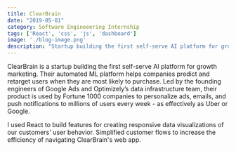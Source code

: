 ```yaml
---
title: ClearBrain
date: "2019-05-01"
category: Software Engineeering Internship
tags: ['React', 'css', 'js', 'dashboard']
image: './blog-image.png'
description: "Startup building the first self-serve AI platform for growth marketing. Their automated ML platform helps companies predict and retarget users when they are most likely to purchase."
---
```


ClearBrain is a startup building the first self-serve AI platform for growth marketing. Their automated ML platform helps companies predict and retarget users when they are most likely to purchase. Led by the founding engineers of Google Ads and Optimizely’s data infrastructure team, their product is used by Fortune 1000 companies to personalize ads, emails, and push notifications to millions of users every week - as effectively as Uber or Google.

I used React to build features for creating responsive data visualizations of our customers' user behavior.
Simplified customer flows to increase the efficiency of navigating ClearBrain's web app.

